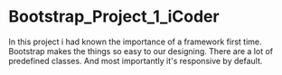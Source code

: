 # Bootstrap_Project_1_iCoder
In this project i had known the importance of a framework first time. Bootstrap makes the things so easy to our designing. There are a lot of predefined classes. And most importantly it's responsive by default. 
